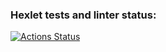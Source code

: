 ### Hexlet tests and linter status:
[![Actions Status](https://github.com/Smslawer/java-project-lvl3/workflows/hexlet-check/badge.svg)](https://github.com/Smslawer/java-project-lvl3/actions)